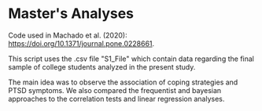# Master's Analyses

Code used in Machado et al. (2020): https://doi.org/10.1371/journal.pone.0228661.

This script uses the .csv file "S1_File" which contain data regarding the final sample of college students analyzed in the present study.

The main idea was to observe the association of coping strategies and PTSD symptoms.
We also compared the frequentist and bayesian approaches to the correlation tests and linear regression analyses.

